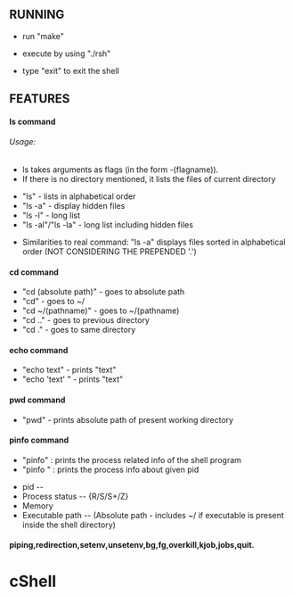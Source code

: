 ## RUNNING

- run "make"

- execute by using "./rsh"

- type "exit" to exit the shell

## FEATURES

#### ls command
###### Usage:
- ls takes arguments as flags (in the form -(flagname)).
- If there is no directory mentioned, it lists the files of current directory

* "ls" - lists in alphabetical order
* "ls -a" - display hidden files
* "ls -l" - long list
* "ls -al"/"ls -la" - long list including hidden files

- Similarities to real command: "ls -a" displays files sorted in alphabetical order (NOT CONSIDERING THE PREPENDED '.')  

#### cd command
* "cd (absolute path)" - goes to absolute path
* "cd" - goes to ~/
* "cd ~/(pathname)" - goes to ~/(pathname)
* "cd .." - goes to previous directory
* "cd ." - goes to same directory

#### echo command
* "echo text" - prints "text"
* "echo 'text' " - prints "text"

#### pwd command
* "pwd" - prints absolute path of present working directory

#### pinfo command
* "pinfo" : prints the process related info of the shell program 
* "pinfo <pid>" : prints the process info about given pid
- pid -- 
- Process status -- {R/S/S+/Z}
- Memory
- Executable path -- (Absolute path - includes ~/ if executable is present inside the shell directory)
   
#### piping,redirection,setenv,unsetenv,bg,fg,overkill,kjob,jobs,quit.
# cShell
